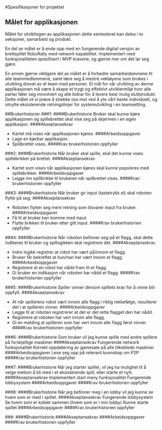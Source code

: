 #Spesifikasjoner for projektet

## Målet for applikasjonen
Målet for utviklingen av applikasjonen dette semesteret kan deles i to seksjoner, samarbeid og produkt.

En del av målet er å ende opp med en fungerende digital versjon av brettspillet RoboRally med network kapabilitet. Implementert med
funksjonaliteten spesifisert i MVP kravene, og gjerne mer om det lar seg gjøre. 

En annen gjerne viktigere del av målet er å forbedre samarbeidsevnene til alle teammedlemmene, samt lære seg å mestre vektøyene som brukes 
i utvikling drevet av et team med personer. Et mål for vår utvikling av denne applikasjonen må være å skape et trygt og effektivt 
utviklermiljø hvor alle parter føler seg innvolvert og alle bidrar for å levere best mulig sluttprodukt. Dette målet vil vi prøve å
strekke oss mot ved å yte vårt beste individuelt, og utnytte eksisterende retningslinjer for systemutvikling i en teamsetting.

##Brukerhistorier
###1: 
####Brukerhistorie
Bruker skal kunne kjøre applikasjonen og spillebrettet skal vise seg på skjermen i en egen applikasjon.
####Akseptansekrav
- Kartet må vises når applikasjonen kjøres.
####Arbeidsoppgaver
- Lage en kjørbar applikasjon.
- Spillbrettet vises.
####Krav brukerhistorien oppfyller


###2:
####Brukerhistorie
Når bruker skal spille, skal det kunne vises spillebrikker på brettet.
####Akseptansekrav
- Kartet som vises når applikasjonen kjøres skal kunne populeres med spillebrikker.
####Arbeidsoppgaver
- Legge inn spillbrikke til brukeren når spilbrettet vises.
####Krav brukerhistorien oppfyller


###3:
####Brukerhistorie
Når bruker gir input (tastetrykk el) skal roboten flytte på seg.
####Akseptansekrav
- Roboten flytter seg ment retning som tilsvarer input fra bruker.
####Arbeidsoppgaver
- Få til at bruker kan komme med input.
- Flytte brikken til bruker etter gitt input.
####Krav brukerhistorien oppfyller


###4:
####Brukerhistorie
Når roboten befinner seg på et flagg, skal dette indikeres til bruker og spillogikken skal registrere det.
####Akseptansekrav
- Indre logikk registrer at robot har vært på/innom et flagg.
- Bruker får bekreftet at hun/han har vært innom et flagg.
####Arbeidsoppgaver
- Registrere at en robot har nådd fram til et flagg.
- Gi bruker en indikasjon når roboten har nådd et flagg.
####Krav brukerhistorien oppfyller


###5:
####Brukerhistorie
Spiller vinner dersom spillets krav for å vinne blir oppfylt.
####Akseptansekrav
- At når spillerens robot vært innom alle flagg i riktig rekkefølge, resulterer det i at spilleren vinner.
####Arbeidsoppgaver
- Legge til at roboten registrerer at det er det rette flagget den har nådd.
- Registrere at roboten har vert innom alle flagg.
- Gi en melding at spilleren som har vert innom alle flagg først vinner.
####Krav brukerhistorien oppfyller


###6:
####Brukerhistorie
Som bruker vil jeg kunne spille med andre spillere på forskjellige maskiner
####Akseptansekrav
Fungerende network funksjonalitet
Korrekt oppdatering av gamesate på alle tilkoblede maskiner
####Arbeidsoppgaver
Lese seg opp på relevant kunnskap om P2P
####Krav brukerhistorien oppfyller

###7:
####Brukerhistorie
Når jeg starter spillet, vil jeg ha mulighet til å velge mellom å bli med i et 
eksisterende spill, eller starte et nytt.
####Akseptansekrav
Implementert start meny funksjonalitet
Fungerende lobbysystem
####Arbeidsoppgaver
####Krav brukerhistorien oppfyller

###8:
####Brukerhistorie
Når jeg befinner meg i en lobby vil jeg kunne se hvem som er med i spillet.
####Akseptansekrav
Fungerende lobbysystem
Se hvem som er koblet sammen (hvem som er i min lobby)
Kunne starte spillet
####Arbeidsoppgaver
####Krav brukerhistorien oppfyller

###:
####Brukerhistorie
####Akseptansekrav
####Arbeidsoppgaver
####Krav brukerhistorien oppfyller
